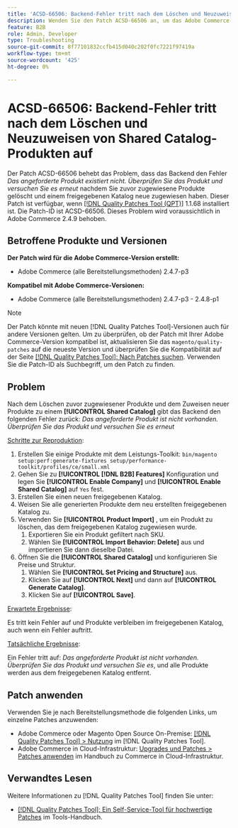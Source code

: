 ```yaml
---
title: 'ACSD-66506: Backend-Fehler tritt nach dem Löschen und Neuzuweisen von Shared Catalog-Produkten auf'
description: Wenden Sie den Patch ACSD-66506 an, um das Adobe Commerce-Problem zu beheben, bei dem das Backend den Fehler ausgibt * Das angeforderte Produkt existiert nicht. Überprüfen Sie das Produkt und versuchen Sie es erneut*, nachdem Sie zuvor zugewiesene Produkte gelöscht und einem freigegebenen Katalog neue zugewiesen haben.
feature: B2B
role: Admin, Developer
type: Troubleshooting
source-git-commit: 8f77101832ccfb415d040c202f0fc7221f97419a
workflow-type: tm+mt
source-wordcount: '425'
ht-degree: 0%

---
```



# ACSD-66506: Backend-Fehler tritt nach dem Löschen und Neuzuweisen von Shared Catalog-Produkten auf

Der Patch ACSD-66506 behebt das Problem, dass das Backend den Fehler *Das angeforderte Produkt existiert nicht. Überprüfen Sie das Produkt und versuchen Sie es erneut* nachdem Sie zuvor zugewiesene Produkte gelöscht und einem freigegebenen Katalog neue zugewiesen haben. Dieser Patch ist verfügbar, wenn [[!DNL Quality Patches Tool (QPT)]](/help/tools/quality-patches-tool/quality-patches-tool-to-self-serve-quality-patches.md) 1.1.68 installiert ist. Die Patch-ID ist ACSD-66506. Dieses Problem wird voraussichtlich in Adobe Commerce 2.4.9 behoben.

## Betroffene Produkte und Versionen

**Der Patch wird für die Adobe Commerce-Version erstellt:**

* Adobe Commerce (alle Bereitstellungsmethoden) 2.4.7-p3

**Kompatibel mit Adobe Commerce-Versionen:**

* Adobe Commerce (alle Bereitstellungsmethoden) 2.4.7-p3 - 2.4.8-p1

>[!NOTE]
>
>Der Patch könnte mit neuen [!DNL Quality Patches Tool]-Versionen auch für andere Versionen gelten. Um zu überprüfen, ob der Patch mit Ihrer Adobe Commerce-Version kompatibel ist, aktualisieren Sie das `magento/quality-patches` auf die neueste Version und überprüfen Sie die Kompatibilität auf der Seite [[!DNL Quality Patches Tool]: Nach Patches suchen](https://experienceleague.adobe.com/tools/commerce-quality-patches/index.html). Verwenden Sie die Patch-ID als Suchbegriff, um den Patch zu finden.

## Problem

Nach dem Löschen zuvor zugewiesener Produkte und dem Zuweisen neuer Produkte zu einem **[!UICONTROL Shared Catalog]** gibt das Backend den folgenden Fehler zurück: *Das angeforderte Produkt ist nicht vorhanden. Überprüfen Sie das Produkt und versuchen Sie es erneut*

<u>Schritte zur Reproduktion</u>:

1. Erstellen Sie einige Produkte mit dem Leistungs-Toolkit: `bin/magento setup:perf:generate-fixtures setup/performance-toolkit/profiles/ce/small.xml`
1. Gehen Sie zu **[!UICONTROL [!DNL B2B] Features]** Konfiguration und legen Sie **[!UICONTROL Enable Company]** und **[!UICONTROL Enable Shared Catalog]** auf `Yes` fest.
1. Erstellen Sie einen neuen freigegebenen Katalog.
1. Weisen Sie alle generierten Produkte dem neu erstellten freigegebenen Katalog zu.
1. Verwenden Sie **[!UICONTROL Product Import]** , um ein Produkt zu löschen, das dem freigegebenen Katalog zugewiesen wurde.
   1. Exportieren Sie ein Produkt gefiltert nach SKU.
   1. Wählen Sie **[!UICONTROL Import Behavior: Delete]** aus und importieren Sie dann dieselbe Datei.
1. Öffnen Sie die **[!UICONTROL Shared Catalog]** und konfigurieren Sie Preise und Struktur.
   1. Wählen Sie **[!UICONTROL Set Pricing and Structure]** aus.
   1. Klicken Sie auf **[!UICONTROL Next]** und dann auf **[!UICONTROL Generate Catalog]**.
   1. Klicken Sie auf **[!UICONTROL Save]**.

<u>Erwartete Ergebnisse</u>:

Es tritt kein Fehler auf und Produkte verbleiben im freigegebenen Katalog, auch wenn ein Fehler auftritt.

<u>Tatsächliche Ergebnisse</u>:

Ein Fehler tritt auf: *Das angeforderte Produkt ist nicht vorhanden. Überprüfen Sie das Produkt und versuchen Sie es*, und alle Produkte werden aus dem freigegebenen Katalog entfernt.

## Patch anwenden

Verwenden Sie je nach Bereitstellungsmethode die folgenden Links, um einzelne Patches anzuwenden:

* Adobe Commerce oder Magento Open Source On-Premise: [[!DNL Quality Patches Tool] > Nutzung](/help/tools/quality-patches-tool/usage.md) im [!DNL Quality Patches Tool].
* Adobe Commerce in Cloud-Infrastruktur: [Upgrades und Patches > Patches anwenden](https://experienceleague.adobe.com/docs/commerce-cloud-service/user-guide/develop/upgrade/apply-patches.html) im Handbuch zu Commerce in Cloud-Infrastruktur.

## Verwandtes Lesen

Weitere Informationen zu [!DNL Quality Patches Tool] finden Sie unter:

* [[!DNL Quality Patches Tool]: Ein Self-Service-Tool für hochwertige Patches](/help/tools/quality-patches-tool/quality-patches-tool-to-self-serve-quality-patches.md) im Tools-Handbuch.
